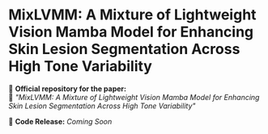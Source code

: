 # **MixLVMM: A Mixture of Lightweight Vision Mamba Model for Enhancing Skin Lesion Segmentation Across High Tone Variability**  

📌 **Official repository for the paper:**  
🚀 *"MixLVMM: A Mixture of Lightweight Vision Mamba Model for Enhancing Skin Lesion Segmentation Across High Tone Variability"*  

📅 **Code Release:** *Coming Soon* 
